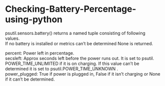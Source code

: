 # Checking-Battery-Percentage-using-python     
psutil.sensors.battery() returns a named tuple consisting of following values.      
If no battery is installed or metrics can’t be determined None is returned.

percent: Power left in percentage.           
secsleft: Approx seconds left before the power runs out. It is set to psutil.     
POWER_TIME_UNLIMITED if it is on charging. If this value can’t be determined it is set to psutil.POWER_TIME_UNKNOWN .       
power_plugged: True if power is plugged in, False if it isn’t charging or None if it can’t be determined.
